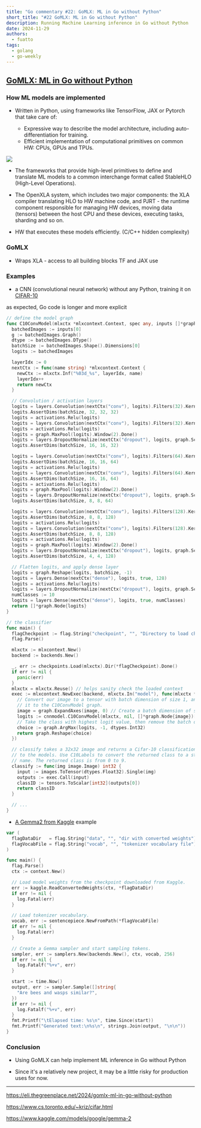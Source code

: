 ```yaml
---
title: "Go commentary #22: GoMLX: ML in Go without Python"
short_title: "#22 GoMLX: ML in Go without Python"
description: Running Machine Learning inference in Go without Python
date: 2024-11-29
authors:
  - fuatto
tags:
  - golang
  - go-weekly
---
```


## [GoMLX: ML in Go without Python](https://eli.thegreenplace.net/2024/gomlx-ml-in-go-without-python)

### How ML models are implemented

- Written in Python, using frameworks like TensorFlow, JAX or Pytorch that take care of:

  - Expressive way to describe the model architecture, including auto-differentiation for training.
  - Efficient implementation of computational primitives on common HW: CPUs, GPUs and TPUs.

![](assets/openxla-diagram-with-gopher.png)

- The frameworks that provide high-level primitives to define and translate ML models to a common interchange format called StableHLO (High-Level Operations).

- The OpenXLA system, which includes two major components: the XLA compiler translating HLO to HW machine code, and PJRT - the runtime component responsible for managing HW devices, moving data (tensors) between the host CPU and these devices, executing tasks, sharding and so on.

- HW that executes these models efficiently. (C/C++ hidden complexity)

### GoMLX

- Wraps XLA - access to all building blocks TF and JAX use

### Examples

- a CNN (convolutional neural network) without any Python, training it on [CIFAR-10](https://www.cs.toronto.edu/~kriz/cifar.html)

as expected, Go code is longer and more explicit

```go
// define the model graph
func C10ConvModel(mlxctx *mlxcontext.Context, spec any, inputs []*graph.Node) []*graph.Node {
  batchedImages := inputs[0]
  g := batchedImages.Graph()
  dtype := batchedImages.DType()
  batchSize := batchedImages.Shape().Dimensions[0]
  logits := batchedImages

  layerIdx := 0
  nextCtx := func(name string) *mlxcontext.Context {
    newCtx := mlxctx.Inf("%03d_%s", layerIdx, name)
    layerIdx++
    return newCtx
  }

  // Convolution / activation layers
  logits = layers.Convolution(nextCtx("conv"), logits).Filters(32).KernelSize(3).PadSame().Done()
  logits.AssertDims(batchSize, 32, 32, 32)
  logits = activations.Relu(logits)
  logits = layers.Convolution(nextCtx("conv"), logits).Filters(32).KernelSize(3).PadSame().Done()
  logits = activations.Relu(logits)
  logits = graph.MaxPool(logits).Window(2).Done()
  logits = layers.DropoutNormalize(nextCtx("dropout"), logits, graph.Scalar(g, dtype, 0.3), true)
  logits.AssertDims(batchSize, 16, 16, 32)

  logits = layers.Convolution(nextCtx("conv"), logits).Filters(64).KernelSize(3).PadSame().Done()
  logits.AssertDims(batchSize, 16, 16, 64)
  logits = activations.Relu(logits)
  logits = layers.Convolution(nextCtx("conv"), logits).Filters(64).KernelSize(3).PadSame().Done()
  logits.AssertDims(batchSize, 16, 16, 64)
  logits = activations.Relu(logits)
  logits = graph.MaxPool(logits).Window(2).Done()
  logits = layers.DropoutNormalize(nextCtx("dropout"), logits, graph.Scalar(g, dtype, 0.5), true)
  logits.AssertDims(batchSize, 8, 8, 64)

  logits = layers.Convolution(nextCtx("conv"), logits).Filters(128).KernelSize(3).PadSame().Done()
  logits.AssertDims(batchSize, 8, 8, 128)
  logits = activations.Relu(logits)
  logits = layers.Convolution(nextCtx("conv"), logits).Filters(128).KernelSize(3).PadSame().Done()
  logits.AssertDims(batchSize, 8, 8, 128)
  logits = activations.Relu(logits)
  logits = graph.MaxPool(logits).Window(2).Done()
  logits = layers.DropoutNormalize(nextCtx("dropout"), logits, graph.Scalar(g, dtype, 0.5), true)
  logits.AssertDims(batchSize, 4, 4, 128)

  // Flatten logits, and apply dense layer
  logits = graph.Reshape(logits, batchSize, -1)
  logits = layers.Dense(nextCtx("dense"), logits, true, 128)
  logits = activations.Relu(logits)
  logits = layers.DropoutNormalize(nextCtx("dropout"), logits, graph.Scalar(g, dtype, 0.5), true)
  numClasses := 10
  logits = layers.Dense(nextCtx("dense"), logits, true, numClasses)
  return []*graph.Node{logits}
}
```

```go
// the classifier
func main() {
  flagCheckpoint := flag.String("checkpoint", "", "Directory to load checkpoint from")
  flag.Parse()

  mlxctx := mlxcontext.New()
  backend := backends.New()

  _, err := checkpoints.Load(mlxctx).Dir(*flagCheckpoint).Done()
  if err != nil {
    panic(err)
  }
  mlxctx = mlxctx.Reuse() // helps sanity check the loaded context
  exec := mlxcontext.NewExec(backend, mlxctx.In("model"), func(mlxctx *mlxcontext.Context, image *graph.Node) *graph.Node {
    // Convert our image to a tensor with batch dimension of size 1, and pass
    // it to the C10ConvModel graph.
    image = graph.ExpandAxes(image, 0) // Create a batch dimension of size 1.
    logits := cnnmodel.C10ConvModel(mlxctx, nil, []*graph.Node{image})[0]
    // Take the class with highest logit value, then remove the batch dimension.
    choice := graph.ArgMax(logits, -1, dtypes.Int32)
    return graph.Reshape(choice)
  })

  // classify takes a 32x32 image and returns a Cifar-10 classification according
  // to the models. Use C10Labels to convert the returned class to a string
  // name. The returned class is from 0 to 9.
  classify := func(img image.Image) int32 {
    input := images.ToTensor(dtypes.Float32).Single(img)
    outputs := exec.Call(input)
    classID := tensors.ToScalar[int32](outputs[0])
    return classID
  }

  // ...
}
```

- [A Gemma2 from Kaggle](https://www.kaggle.com/models/google/gemma-2) example

```go
var (
  flagDataDir   = flag.String("data", "", "dir with converted weights")
  flagVocabFile = flag.String("vocab", "", "tokenizer vocabulary file")
)

func main() {
  flag.Parse()
  ctx := context.New()

  // Load model weights from the checkpoint downloaded from Kaggle.
  err := kaggle.ReadConvertedWeights(ctx, *flagDataDir)
  if err != nil {
    log.Fatal(err)
  }

  // Load tokenizer vocabulary.
  vocab, err := sentencepiece.NewFromPath(*flagVocabFile)
  if err != nil {
    log.Fatal(err)
  }

  // Create a Gemma sampler and start sampling tokens.
  sampler, err := samplers.New(backends.New(), ctx, vocab, 256)
  if err != nil {
    log.Fatalf("%+v", err)
  }

  start := time.Now()
  output, err := sampler.Sample([]string{
    "Are bees and wasps similar?",
  })
  if err != nil {
    log.Fatalf("%+v", err)
  }
  fmt.Printf("\tElapsed time: %s\n", time.Since(start))
  fmt.Printf("Generated text:\n%s\n", strings.Join(output, "\n\n"))
}
```

### Conclusion

- Using GoMLX can help implement ML inference in Go without Python

- Since it's a relatively new project, it may be a little risky for production uses for now.

---

https://eli.thegreenplace.net/2024/gomlx-ml-in-go-without-python

https://www.cs.toronto.edu/~kriz/cifar.html

https://www.kaggle.com/models/google/gemma-2
